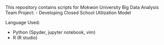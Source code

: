 This repository contains scripts for Mokwon University Big Data Analysis Team Project: 
	- Developing Closed School Utilization Model

Language Used:
- Python (Spyder, jupyter notebook, vim)
- R (R studio)
